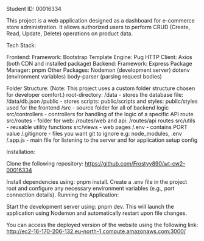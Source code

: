 Student ID: 00016334

This project is a web application designed as a dashboard for e-commerce store administration. It allows authorized users to perform CRUD (Create, Read, Update, Delete) operations on product data.

Tech Stack:

Frontend:
Framework: Bootstrap
Template Engine: Pug
HTTP Client: Axios (both CDN and installed package)
Backend:
Framework: Express
Package Manager: pnpm
Other Packages:
Nodemon (development server)
dotenv (environment variables)
body-parser (parsing request bodies)

Folder Structure:
(Note: This project uses a custom folder structure chosen for developer comfort.)
root-directory:
/data - stores the database file: /data/db.json
/public - stores scripts: public/scripts and styles: public/styles used for the frontend
/src - source folder for all of backend logic
src/controllers - controllers for handling of the logic of a specific API route
src/routes - folder for web: /routes/web and api: /routes/api routes
src/utils - reusable utility functions
src/views - web pages
/.env - contains PORT value
/.gitignore - files you want git to ignore e.g: node_modules, .env
/.app.js - main file for listening to the server and for application setup config

Installation:

Clone the following repository: https://github.com/Frostyy890/wt-cw2-00016334

Install dependencies using: pnpm install.
Create a .env file in the project root and configure any necessary environment variables (e.g., port connection details).
Running the Application:

Start the development server using: pnpm dev. This will launch the application using Nodemon and automatically restart upon file changes.

You can access the deployed version of the website using the following link:
http://ec2-16-170-206-132.eu-north-1.compute.amazonaws.com:3000/
